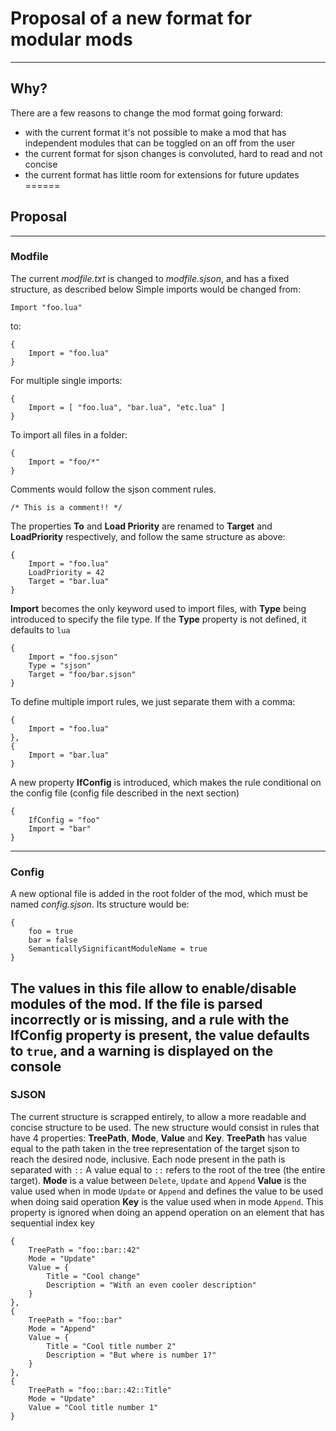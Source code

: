# Proposal of a new format for modular mods
------
## Why?

There are a few reasons to change the mod format going forward:
* with the current format it's not possible to make a mod that has independent modules that can be toggled on an off from the user
* the current format for sjson changes is convoluted, hard to read and not concise
* the current format has little room for extensions for future updates
======
## Proposal
------
### Modfile

The current _modfile.txt_ is changed to _modfile.sjson_, and has a fixed structure, as described below
Simple imports would be changed from:
```
Import "foo.lua"
```
to:
```
{
    Import = "foo.lua"
}
```
For multiple single imports:
```
{
    Import = [ "foo.lua", "bar.lua", "etc.lua" ]
}
```
To import all files in a folder:
```
{
    Import = "foo/*"
}
```
Comments would follow the sjson comment rules.
```
/* This is a comment!! */
```
The properties **To** and **Load Priority** are renamed to **Target** and **LoadPriority** respectively, and follow the same structure as above:
```
{
    Import = "foo.lua"
    LoadPriority = 42
    Target = "bar.lua"
}
```
**Import** becomes the only keyword used to import files, with **Type** being introduced to specify the file type. If the **Type** property is not defined, it defaults to `lua`
```
{
    Import = "foo.sjson"
    Type = "sjson"
    Target = "foo/bar.sjson"
}
```
To define multiple import rules, we just separate them with a comma:
```
{
    Import = "foo.lua"
},
{
    Import = "bar.lua"
}
```
A new property **IfConfig** is introduced, which makes the rule conditional on the config file (config file described in the next section)
```
{
    IfConfig = "foo"
    Import = "bar"
}
```
------
### Config

A new optional file is added in the root folder of the mod, which must be named _config.sjson_. Its structure would be:
```
{
    foo = true
    bar = false
    SemanticallySignificantModuleName = true
}
```
The values in this file allow to enable/disable modules of the mod.
If the file is parsed incorrectly or is missing, and a rule with the **IfConfig** property is present, the value defaults to `true`, and a warning is displayed on the console
------
### SJSON

The current structure is scrapped entirely, to allow a more readable and concise structure to be used.
The new structure would consist in rules that have 4 properties: **TreePath**, **Mode**, **Value** and **Key**.
**TreePath** has value equal to the path taken in the tree representation of the target sjson to reach the desired node, inclusive. Each node present in the path is separated with `::`
A value equal to `::` refers to the root of the tree (the entire target).
**Mode** is a value between `Delete`, `Update` and `Append`
**Value** is the value used when in mode `Update` or `Append` and defines the value to be used when doing said operation
**Key** is the value used when in mode `Append`. This property is ignored when doing an append operation on an element that has sequential index key
```
{
    TreePath = "foo::bar::42"
    Mode = "Update"
    Value = {
        Title = "Cool change"
        Description = "With an even cooler description"
    }
},
{
    TreePath = "foo::bar"
    Mode = "Append"
    Value = {
        Title = "Cool title number 2"
        Description = "But where is number 1?"
    }
},
{
    TreePath = "foo::bar::42::Title"
    Mode = "Update"
    Value = "Cool title number 1"
}
```